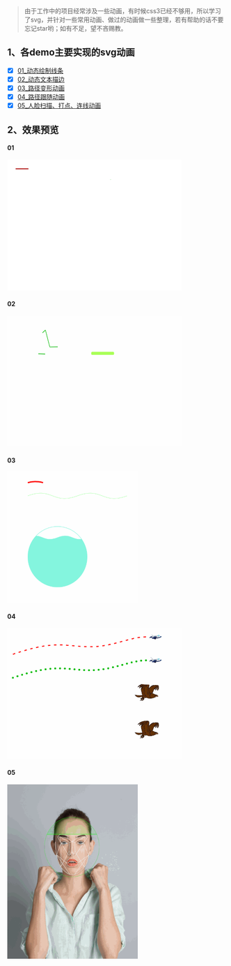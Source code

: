 > 由于工作中的项目经常涉及一些动画，有时候css3已经不够用，所以学习了svg，并针对一些常用动画、做过的动画做一些整理，若有帮助的话不要忘记star哟；如有不足，望不吝赐教。

## 1、各demo主要实现的svg动画

- [x] [01_动态绘制线条](./demos/01_动态绘制线条.html)
- [x] [02_动态文本描边](./demos/02_动态文本描边.html)
- [x] [03_路径变形动画](./demos/03_路径变形动画.html)
- [x] [04_路径跟随动画](./demos/04_路径跟随动画.html)
- [x] [05_人脸扫描、打点、连线动画](./demos/05_人脸扫描、打点、连线动画.html)

## 2、效果预览

#### 01
<img src="./preview/ani_01.gif" width = "400" height = "300" alt="01" />

#### 02
<img src="./preview/ani_02.gif" width = "400" height = "300" alt="02" />

#### 03
<img src="./preview/ani_03.gif" width = "300" height = "300" alt="03" />

#### 04
<img src="./preview/ani_04.gif" width = "400" height = "300" alt="04" />

#### 05
<img src="./preview/ani_05.gif" width = "300" height = "400" alt="05" />
